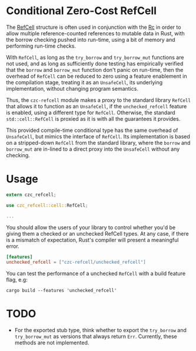 # Conditional Zero-Cost RefCell

The [RefCell](https://doc.rust-lang.org/std/cell/struct.RefCell.html) structure is often used in conjunction with the [Rc](https://doc.rust-lang.org/std/rc/struct.Rc.html) in order to allow multiple reference-counted references to mutable data in Rust, with the borrow checking pushed into run-time, using a bit of memory and performing run-time checks.

With `RefCell`, as long as the `try_borrow` and `try_borrow_mut` functions are not used, and as long as sufficiently done testing has empirically verified that the `borrow` and `borrow_mut` function don't panic on run-time, then the overhead of `RefCell` can be reduced to zero using a feature enablement in the compilation stage, treating it as an `UnsafeCell`, its underlying implementation, without changing program semantics.

Thus, the `czc-refcell` module makes a proxy to the standard library `RefCell` that allows it to function as an `UnsafeCell`, if the `unchecked_refcell` feature is enabled, using a different type for `RefCell`. Otherwise, the standard `std::cell::RefCell` is proxied as it is with all the guarantees it provides.

This provided compile-time conditional type has the same overhead of `UnsafeCell`, but mimics the interface of `RefCell`. Its implementation is based on a stripped-down `RefCell` from the standard library, where the `borrow` and `borrow_mut` are in-lined to a direct proxy into the `UnsafeCell` without any checking.

# Usage

```rust
extern czc_refcell;

use czc_refcell::cell::RefCell;

...
```

You should allow the users of your library to control whether you'd be giving them a checked or an unchecked RefCell types. At any case, if there is a mismatch of expectation, Rust's compiler will present a meaningful error.

```toml
[features]
unchecked_refcell = ["czc-refcell/unchecked_refcell"]
```

You can test the performance of a unchecked `RefCell` with a build feature flag, e.g:

```shell
cargo build --features 'unchecked_refcell'
```

# TODO

* For the exported stub type, think whether to export the `try_borrow` and `try_borrow_mut` as versions that always return `Err`. Currently, these methods are not implemented.
